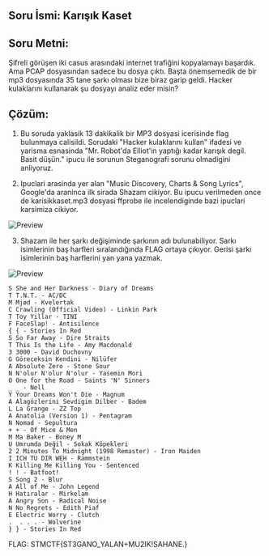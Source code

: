 ## Soru İsmi: Karışık Kaset

## Soru Metni: 

Şifreli görüşen iki casus arasındaki internet trafiğini kopyalamayı başardık. Ama PCAP dosyasından sadece bu dosya çıktı. Başta önemsemedik de bir mp3 dosyasında 35 tane şarkı olması bize biraz garip geldi. Hacker kulaklarını kullanarak şu dosyayı analiz eder misin?

## Çözüm: 

1. Bu soruda yaklasik 13 dakikalik bir MP3 dosyasi icerisinde flag bulunmaya calisildi. 
Sorudaki "Hacker kulaklarını kullan" ifadesi ve yarisma esnasinda "Mr. Robot'da Elliot'in yaptığı kadar karışık degil. Basit düşün." ipucu ile sorunun Steganografi sorunu olmadigini anliyoruz.

2. Ipuclari arasinda yer alan "Music Discovery, Charts & Song Lyrics", Google'da araninca ilk sirada Shazam cikiyor.
Bu ipucu verilmeden once de karisikkaset.mp3 dosyasi ffprobe ile incelendiginde bazi ipuclari karsimiza cikiyor.

![Preview](https://github.com/stmctf/stmctf17/blob/master/MISC/KarisikKaset/karisikkaset1.png)
 

3. Shazam ile her şarkı değişiminde şarkının adı bulunabiliyor. Sarkı isimlerinin baş harfleri sıralandığında FLAG ortaya çıkıyor. 
Gerisi şarkı isimlerinin baş harflerini yan yana yazmak.

![Preview](https://github.com/stmctf/stmctf17/blob/master/MISC/KarisikKaset/karisikkaset2.png)


```
S She and Her Darkness - Diary of Dreams
T T.N.T. - AC/DC
M Mjød - Kvelertak
C Crawling (Official Video) - Linkin Park
T Toy Yillar - TINI
F FaceSlap! - Antisilence
{ { - Stories In Red
S So Far Away - Dire Straits
T This Is the Life - Amy Macdonald
3 3000 - David Duchovny
G Göreceksin Kendini - Nilüfer
A Absolute Zero - Stone Sour 
N N'olur N'olur N'olur - Yasemin Mori
O One for the Road - Saints 'N' Sinners
_ _ - Nell 
Y Your Dreams Won't Die - Magnum
A Alagözlerini Sevdigim Dilber - Badem
L La Grange - ZZ Top
A Anatolia (Version 1) - Pentagram
N Nomad - Sepultura
+ + - Of Mice & Men
M Ma Baker - Boney M 
U Umrumda Değil - Sokak Köpekleri
2 2 Minutes To Midnight (1998 Remaster) - Iron Maiden
I ICH TU DIR WEH - Rammstein
K Killing Me Killing You - Sentenced
! ! - Batfoot!
S Song 2 - Blur 
A All of Me - John Legend
H Hatıralar - Mirkelam
A Angry Son - Radical Noise
N No Regrets - Edith Piaf
E Electric Worry - Clutch
.  . . . - Wolverine
} } - Stories In Red

```
FLAG: STMCTF{ST3GANO_YALAN+MU2IK!SAHANE.}
